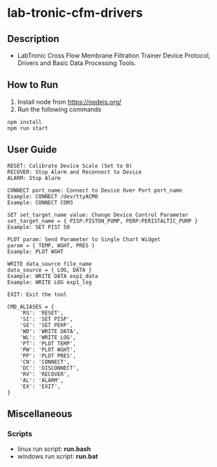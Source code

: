 # lab-tronic-cfm-drivers

## Description
- LabTronic Cross Flow Membrane Filtration Trainer Device Protocol, Drivers and Basic Data Processing Tools.

## How to Run
1. Install node from https://nodejs.org/
2. Run the following commands
```
npm install
npm run start
```

## User Guide
```
RESET: Calibrate Device Scale (Set to 0)
RECOVER: Stop Alarm and Reconnect to Device
ALARM: Stop Alarm

CONNECT port_name: Connect to Device Over Port port_name
Example: CONNECT /dev/ttyACM0
Example: CONNECT COM3

SET set_target_name value: Change Device Control Parameter
set_target_name = { PISP:PISTON_PUMP, PERP:PERISTALTIC_PUMP }
Example: SET PIST 50

PLOT param: Send Parameter to Single Chart Widget
param = { TEMP, WGHT, PRES }
Example: PLOT WGHT

WRITE data_source file_name
data_source = { LOG, DATA }
Example: WRITE DATA exp1_data
Example: WRITE LOG exp1_log

EXIT: Exit the tool

CMD_ALIASES = {
    'RS': 'RESET',
    'SI': 'SET PISP',
    'SE': 'SET PERP',
    'WD': 'WRITE DATA',
    'WL': 'WRITE LOG',
    'PT': 'PLOT TEMP',
    'PW': 'PLOT WGHT',
    'PP': 'PLOT PRES',
    'CN': 'CONNECT',
    'DC': 'DISCONNECT',
    'RV': 'RECOVER',
    'AL': 'ALARM',
    'EX': 'EXIT',
}
```

## Miscellaneous
### Scripts
- linux run script: <b>run.bash</b>
- windows run script: <b>run.bat</b>
